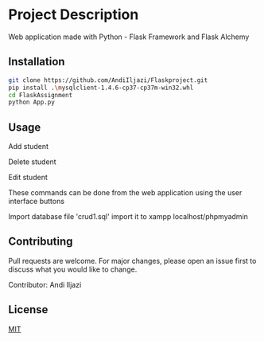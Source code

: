 # Project Description

Web application made with Python - Flask Framework and Flask Alchemy
## Installation




```bash
git clone https://github.com/AndiIljazi/Flaskproject.git
pip install .\mysqlclient-1.4.6-cp37-cp37m-win32.whl
cd FlaskAssignment
python App.py
```

## Usage

Add student 

Delete student

Edit student 

These commands can be done from the web application using the user interface buttons

Import database file 'crud1.sql' import it to xampp localhost/phpmyadmin

## Contributing
Pull requests are welcome. For major changes, please open an issue first to discuss what you would like to change.

Contributor: Andi Iljazi

## License
[MIT](https://choosealicense.com/licenses/mit/)